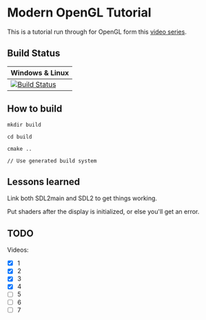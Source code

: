 # Modern OpenGL Tutorial

This is a tutorial run through for OpenGL form this [video series](https://www.youtube.com/playlist?list=PLEETnX-uPtBXT9T-hD0Bj31DSnwio-ywh).

## Build Status

| Windows & Linux |
|-----------------|
| [![Build Status](https://travis-ci.com/DrFriday/Modern-OpenGL-Tutorial.svg?branch=master)](https://travis-ci.com/DrFriday/Modern-OpenGL-Tutorial)|


## How to build

    mkdir build

    cd build

    cmake ..

    // Use generated build system

## Lessons learned

Link both SDL2main and SDL2 to get things working.

Put shaders after the display is initialized, or else you'll get an error.

## TODO

Videos:
- [x] 1
- [x] 2
- [x] 3
- [x] 4
- [ ] 5
- [ ] 6
- [ ] 7
